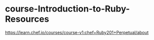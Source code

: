 # course-Introduction-to-Ruby-Resources
https://learn.chef.io/courses/course-v1:chef+Ruby201+Perpetual/about
